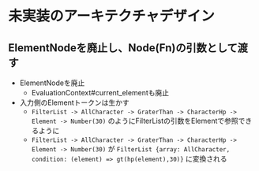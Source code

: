 # 未実装のアーキテクチャデザイン

## ElementNodeを廃止し、Node(Fn)の引数として渡す

- ElementNodeを廃止
  - EvaluationContext#current_elementも廃止
- 入力側のElementトークンは生かす
  - `FilterList -> AllCharacter -> GraterThan -> CharacterHp -> Element -> Number(30)` のようにFilterListの引数をElementで参照できるように
  - `FilterList -> AllCharacter -> GraterThan -> CharacterHp -> Element -> Number(30)` が `FilterList {array: AllCharacter, condition: (element) => gt(hp(element),30)}` に変換される
